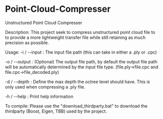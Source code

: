 # Point-Cloud-Compresser
Unstructured Point Cloud Compresser

Description:
This project seek to compress unstructured point cloud file to to provide a more lightweight transfer file while still retaining as much precision as possible.

Usage:
-i / --input : The input file path (this can take in either a .ply or .cpc)

-o / --output : (Optional) The output file path, by default the output file path will be automatically determined by the input file type. (file.ply->file.cpc and file.cpc->file_decoded.ply)

-d / --depth : Define the max depth the octree level should have. This is only used when compressing a .ply file.

-h / --help : Print help information

To compile:
Please use the "download_thirdparty.bat" to download the thirdparty (Boost, Eigen, TBB) used by the project.
